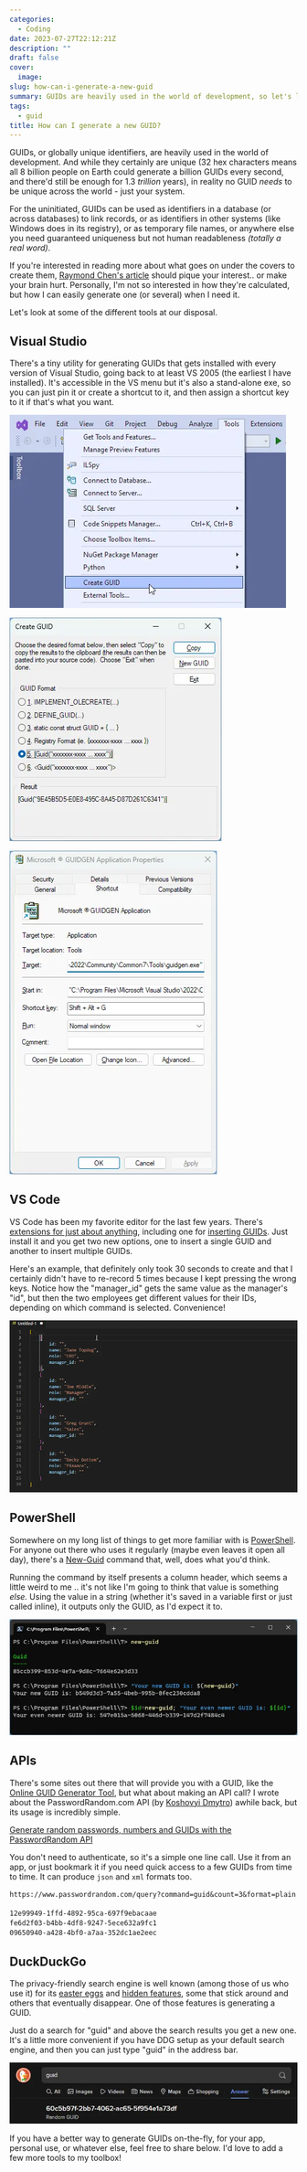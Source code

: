 ```yaml
---
categories:
  - Coding
date: 2023-07-27T22:12:21Z
description: ""
draft: false
cover:
  image:
slug: how-can-i-generate-a-new-guid
summary: GUIDs are heavily used in the world of development, so let's look at a few quick and easy ways to generate them whenever we need them.
tags:
  - guid
title: How can I generate a new GUID?
---
```

GUIDs, or globally unique identifiers, are heavily used in the world of development. And while they certainly are unique (32 hex characters means all 8 billion people on Earth could generate a billion GUIDs every second, and there'd still be enough for 1.3 _trillion_ years), in reality no GUID _needs_ to be unique across the world - just your system.

For the uninitiated, GUIDs can be used as identifiers in a database (or across databases) to link records, or as identifiers in other systems (like Windows does in its registry), or as temporary file names, or anywhere else you need guaranteed uniqueness but not human readableness _(totally a real word)_.

If you're interested in reading more about what goes on under the covers to create them, [Raymond Chen's article](https://devblogs.microsoft.com/oldnewthing/20080627-00/?p=21823) should pique your interest.. or make your brain hurt. Personally, I'm not so interested in how they're calculated, but how I can easily generate one (or several) when I need it.

Let's look at some of the different tools at our disposal.

## Visual Studio

There's a tiny utility for generating GUIDs that gets installed with every version of Visual Studio, going back to at least VS 2005 (the earliest I have installed). It's accessible in the VS menu but it's also a stand-alone exe, so you can just pin it or create a shortcut to it, and then assign a shortcut key to it if that's what you want.

![](2023-07-26-15_11_00-Microsoft-Visual-Studio.webp)

![](2023-07-26-15_12_31-Create-GUID.webp)

![](2023-07-26-15_49_49-Microsoft---GUIDGEN-Application-Properties.webp)

## VS Code

VS Code has been my favorite editor for the last few years. There's [extensions for just about anything](https://marketplace.visualstudio.com/VSCode), including one for [inserting GUIDs](https://marketplace.visualstudio.com/items?itemName=heaths.vscode-guid). Just install it and you get two new options, one to insert a single GUID and another to insert multiple GUIDs.

Here's an example, that definitely only took 30 seconds to create and that I certainly didn't have to re-record 5 times because I kept pressing the wrong keys. Notice how the "manager_id" gets the same value as the manager's "id", but then the two employees get different values for their IDs, depending on which command is selected. Convenience!

![](vscode_insertguid.webp)

## PowerShell

Somewhere on my long list of things to get more familiar with is [PowerShell](https://learn.microsoft.com/en-us/powershell/scripting/install/installing-powershell). For anyone out there who uses it regularly (maybe even leaves it open all day), there's a [New-Guid](https://learn.microsoft.com/en-us/powershell/module/microsoft.powershell.utility/new-guid) command that, well, does what you'd think.

Running the command by itself presents a column header, which seems a little weird to me .. it's not like I'm going to think that value is something _else._ Using the value in a string (whether it's saved in a variable first or just called inline), it outputs only the GUID, as I'd expect it to.

![](image-18.webp)

## APIs

There's some sites out there that will provide you with a GUID, like the [Online GUID Generator Tool](https://www.uuidgenerator.net/guid), but what about making an API call? I wrote about the PasswordRandom.com API (by [Koshovyi Dmytro](http://koshovyi.com/)) awhile back, but its usage is incredibly simple.

[Generate random passwords, numbers and GUIDs with the PasswordRandom API](https://grantwinney.com/passwordrandom-api/)

You don't need to authenticate, so it's a simple one line call. Use it from an app, or just bookmark it if you need quick access to a few GUIDs from time to time. It can produce `json` and `xml` formats too.

```txt
https://www.passwordrandom.com/query?command=guid&count=3&format=plain

12e99949-1ffd-4892-95ca-697f9ebacaae
fe6d2f03-b4bb-4df8-9247-5ece632a9fc1
09650940-a428-4bf0-a7aa-352dc1ae2eec
```

## DuckDuckGo

The privacy-friendly search engine is well known (among those of us who use it) for its [easter eggs](https://web.archive.org/web/20201104130902/https://dev.to/harshhhdev/fun-duckduckgo-tricks-4c5h) and [hidden features](https://itsfoss.com/duckduckgo-easter-eggs/), some that stick around and others that eventually disappear. One of those features is generating a GUID.

Just do a search for "guid" and above the search results you get a new one. It's a little more convenient if you have DDG setup as your default search engine, and then you can just type "guid" in the address bar.

![](image-10.webp)

If you have a better way to generate GUIDs on-the-fly, for your app, personal use, or whatever else, feel free to share below. I'd love to add a few more tools to my toolbox!
